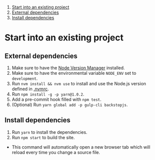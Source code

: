 1. [Start into an existing project](#start-into-an-existing-project)
  1. [External dependencies](#externel-dependencies)
  2. [Install dependencies](#install-dependencies)


# Start into an existing project


## External dependencies
1. Make sure to have the [Node Version Manager](https://github.com/creationix/nvm) installed.
2. Make sure to have the environmental variable `NODE_ENV` set to `development`.
3. Run `nvm install && nvm use` to install and use the Node.js version defined in [.nvmrc](../.nvmrc).
4. Run `npm install -g -p yarn@1.0.2`.
5. Add a pre-commit hook filled with `npm test`.
6. (Optional) Run `yarn global add -p gulp-cli backstopjs`.


## Install dependencies
1. Run `yarn` to install the dependencies.
2. Run `npm start` to build the site.
  * This command will automatically open a new browser tab which will reload every time you change a source file.
